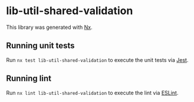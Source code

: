 # lib-util-shared-validation

This library was generated with [Nx](https://nx.dev).

## Running unit tests

Run `nx test lib-util-shared-validation` to execute the unit tests via [Jest](https://jestjs.io).

## Running lint

Run `nx lint lib-util-shared-validation` to execute the lint via [ESLint](https://eslint.org/).
